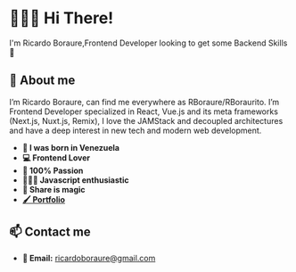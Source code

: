 # 🙋🏼‍♂️ Hi There! 
I'm Ricardo Boraure,Frontend Developer looking to get some Backend Skills 🥋

## 🦾 About me
I’m Ricardo Boraure, can find me everywhere as RBoraure/RBoraurito. I’m Frontend Developer specialized in React, Vue.js and its meta frameworks (Next.js, Nuxt.js, Remix), I love the JAMStack and decoupled architectures and have a deep interest in new tech and modern web development.

 - **🐣 I was born in Venezuela**
 -  **💻 Frontend Lover**
 - **💓 100% Passion**
 -  **👨🏼‍💻 Javascript enthusiastic**
 -  **📣 Share is magic**
 -  **[🖌️ Portfolio ](https://rboraure.dev)**
## 📫 Contact me 
 -  **📧 Email:** ricardoboraure@gmail.com
